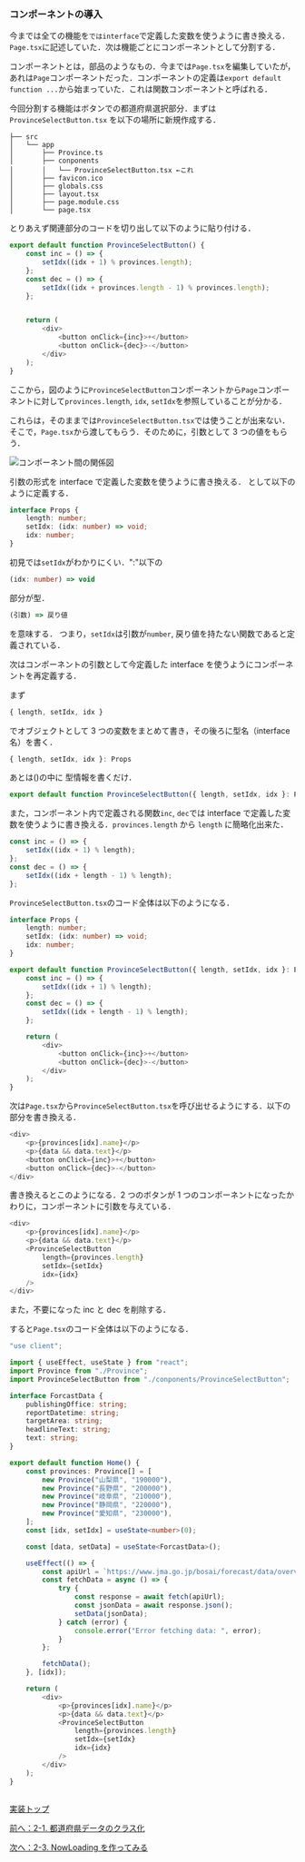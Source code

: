 ### コンポーネントの導入

今までは全ての機能を`ではinterface`で定義した変数を使うように書き換える．`Page.tsx`に記述していた．次は機能ごとにコンポーネントとして分割する．

コンポーネントとは，部品のようなもの．今までは`Page.tsx`を編集していたが，あれは`Page`コンポーネントだった．コンポーネントの定義は`export default function ...`から始まっていた．これは関数コンポーネントと呼ばれる．

今回分割する機能はボタンでの都道府県選択部分．まずは `ProvinceSelectButton.tsx` を以下の場所に新規作成する．

```
├── src
│   └── app
│       ├── Province.ts
│       ├── conponents
│       │   └── ProvinceSelectButton.tsx ←これ
│       ├── favicon.ico
│       ├── globals.css
│       ├── layout.tsx
│       ├── page.module.css
│       └── page.tsx
```

とりあえず関連部分のコードを切り出して以下のように貼り付ける．

```TypeScript
export default function ProvinceSelectButton() {
    const inc = () => {
        setIdx((idx + 1) % provinces.length);
    };
    const dec = () => {
        setIdx((idx + provinces.length - 1) % provinces.length);
    };


    return (
        <div>
            <button onClick={inc}>+</button>
            <button onClick={dec}>-</button>
        </div>
    );
}
```

ここから，図のように`ProvinceSelectButton`コンポーネントから`Page`コンポーネントに対して`provinces.length`, `idx`, `setIdx`を参照していることが分かる．

これらは，そのままでは`ProvinceSelectButton.tsx`では使うことが出来ない．そこで，`Page.tsx`から渡してもらう．そのために，引数として 3 つの値をもらう．

![コンポーネント間の関係図](2_1_component.svg)

引数の形式を interface で定義した変数を使うように書き換える． として以下のように定義する．

```TypeScript
interface Props {
    length: number;
    setIdx: (idx: number) => void;
    idx: number;
}
```

初見では`setIdx`がわかりにくい．":"以下の

```TypeScript
(idx: number) => void
```

部分が型．

```TypeScript
(引数) => 戻り値
```

を意味する．
つまり，`setIdx`は引数が`number`, 戻り値を持たない関数であると定義されている．

次はコンポーネントの引数として今定義した interface を使うようにコンポーネントを再定義する．

まず

```TypeScript
{ length, setIdx, idx }
```

でオブジェクトとして 3 つの変数をまとめて書き，その後ろに型名（interface 名）を書く．

```TypeScript
{ length, setIdx, idx }: Props
```

あとは()の中に 型情報を書くだけ．

```TypeScript
export default function ProvinceSelectButton({ length, setIdx, idx }: Props) {
```

また，コンポーネント内で定義される関数`inc`, `dec`では interface で定義した変数を使うように書き換える．`provinces.length` から `length` に簡略化出来た．

```TypeScript
const inc = () => {
    setIdx((idx + 1) % length);
};
const dec = () => {
    setIdx((idx + length - 1) % length);
};
```

`ProvinceSelectButton.tsx`のコード全体は以下のようになる．

```TypeScript
interface Props {
    length: number;
    setIdx: (idx: number) => void;
    idx: number;
}

export default function ProvinceSelectButton({ length, setIdx, idx }: Props) {
    const inc = () => {
        setIdx((idx + 1) % length);
    };
    const dec = () => {
        setIdx((idx + length - 1) % length);
    };

    return (
        <div>
            <button onClick={inc}>+</button>
            <button onClick={dec}>-</button>
        </div>
    );
}

```

次は`Page.tsx`から`ProvinceSelectButton.tsx`を呼び出せるようにする．以下の部分を書き換える．

```TypeScript
<div>
    <p>{provinces[idx].name}</p>
    <p>{data && data.text}</p>
    <button onClick={inc}>+</button>
    <button onClick={dec}>-</button>
</div>
```

書き換えるとこのようになる．2 つのボタンが 1 つのコンポーネントになったかわりに，コンポーネントに引数を与えている．

```TypeScript
<div>
    <p>{provinces[idx].name}</p>
    <p>{data && data.text}</p>
    <ProvinceSelectButton
        length={provinces.length}
        setIdx={setIdx}
        idx={idx}
    />
</div>
```

また，不要になった inc と dec を削除する．

すると`Page.tsx`のコード全体は以下のようになる．

```TypeScript
"use client";

import { useEffect, useState } from "react";
import Province from "./Province";
import ProvinceSelectButton from "./conponents/ProvinceSelectButton";

interface ForcastData {
    publishingOffice: string;
    reportDatetime: string;
    targetArea: string;
    headlineText: string;
    text: string;
}

export default function Home() {
    const provinces: Province[] = [
        new Province("山梨県", "190000"),
        new Province("長野県", "200000"),
        new Province("岐阜県", "210000"),
        new Province("静岡県", "220000"),
        new Province("愛知県", "230000"),
    ];
    const [idx, setIdx] = useState<number>(0);

    const [data, setData] = useState<ForcastData>();

    useEffect(() => {
        const apiUrl = `https://www.jma.go.jp/bosai/forecast/data/overview_forecast/${provinces[idx].code}.json`;
        const fetchData = async () => {
            try {
                const response = await fetch(apiUrl);
                const jsonData = await response.json();
                setData(jsonData);
            } catch (error) {
                console.error("Error fetching data: ", error);
            }
        };

        fetchData();
    }, [idx]);

    return (
        <div>
            <p>{provinces[idx].name}</p>
            <p>{data && data.text}</p>
            <ProvinceSelectButton
                length={provinces.length}
                setIdx={setIdx}
                idx={idx}
            />
        </div>
    );
}

```

##
[実装トップ](https://github.com/Tsuyopon-1067/its-nextjs-practice/blob/main/doc/implement/0_implement.md)

[前へ：2-1. 都道府県データのクラス化](https://github.com/Tsuyopon-1067/its-nextjs-practice/blob/main/doc/implement/2_refactoring/1_class.md)

[次へ：2-3. NowLoading を作ってみる](https://github.com/Tsuyopon-1067/its-nextjs-practice/blob/main/doc/implement/2_refactoring/3_nowLoading.md)
